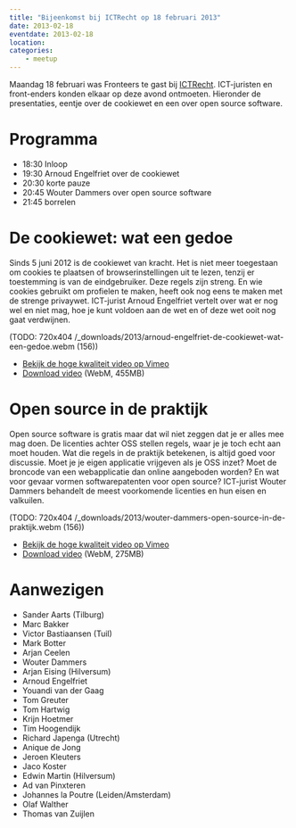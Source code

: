 ```yaml
---
title: "Bijeenkomst bij ICTRecht op 18 februari 2013"
date: 2013-02-18
eventdate: 2013-02-18
location: 
categories: 
    - meetup
---
```

Maandag 18 februari was Fronteers te gast bij [ICTRecht](https://ictrecht.nl/). ICT-juristen en front-enders konden elkaar op deze avond ontmoeten. Hieronder de presentaties, eentje over de cookiewet en een over open source software.

# Programma

* 18:30 Inloop
* 19:30 Arnoud Engelfriet over de cookiewet
* 20:30 korte pauze
* 20:45 Wouter Dammers over open source software
* 21:45 borrelen

# De cookiewet: wat een gedoe

Sinds 5 juni 2012 is de cookiewet van kracht. Het is niet meer toegestaan om cookies te plaatsen of browserinstellingen uit te lezen, tenzij er toestemming is van de eindgebruiker. Deze regels zijn streng. En wie cookies gebruikt om profielen te maken, heeft ook nog eens te maken met de strenge privaywet. ICT-jurist Arnoud Engelfriet vertelt over wat er nog wel en niet mag, hoe je kunt voldoen aan de wet en of deze wet ooit nog gaat verdwijnen.

(TODO: 720x404
/_downloads/2013/arnoud-engelfriet-de-cookiewet-wat-een-gedoe.webm (156))

* [Bekijk de hoge kwaliteit video op Vimeo](https://vimeo.com/60179701)
* [Download video](/_downloads/2013/arnoud-engelfriet-de-cookiewet-wat-een-gedoe.webm) (WebM, 455MB)

# Open source in de praktijk

Open source software is gratis maar dat wil niet zeggen dat je er alles mee mag doen. De licenties achter OSS stellen regels, waar je je toch echt aan moet houden. Wat die regels in de praktijk betekenen, is altijd goed voor discussie. Moet je je eigen applicatie vrijgeven als je OSS inzet? Moet de broncode van een webapplicatie dan online aangeboden worden? En wat voor gevaar vormen softwarepatenten voor open source? ICT-jurist Wouter Dammers behandelt de meest voorkomende licenties en hun eisen en valkuilen.

(TODO: 720x404
/_downloads/2013/wouter-dammers-open-source-in-de-praktijk.webm (156))

* [Bekijk de hoge kwaliteit video op Vimeo](https://vimeo.com/60207619)
* [Download video](/_downloads/2013/wouter-dammers-open-source-in-de-praktijk.webm) (WebM, 275MB)





# Aanwezigen

* Sander Aarts (Tilburg)
* Marc Bakker
* Victor Bastiaansen (Tuil)
* Mark Botter
* Arjan Ceelen
* Wouter Dammers
* Arjan Eising (Hilversum)
* Arnoud Engelfriet
* Youandi van der Gaag
* Tom Greuter
* Tom Hartwig
* Krijn Hoetmer
* Tim Hoogendijk
* Richard Japenga (Utrecht)
* Anique de Jong
* Jeroen Kleuters
* Jaco Koster
* Edwin Martin (Hilversum)
* Ad van Pinxteren
* Johannes la Poutre (Leiden/Amsterdam)
* Olaf Walther
* Thomas van Zuijlen
